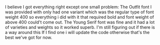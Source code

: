 I believe I got everything right except one small problem: The Outfit font I was provided with only had one variant which was the regular type of font weight 400 so everything i did with it that required bold and font weight of above 400 could't come out. The Young Serif font was fine and it had a lot of varieties and weights so it worked superb. I'm still figuring out if there is a way around this If I find one i will update the code otherwise that's the best we've got for now.